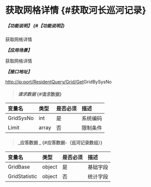 # 获取网格详情 {#获取河长巡河记录}

##### _【功能说明】_ {#【功能说明】}

获取网格详情

_**【应用场景】**_

获取网格详情

_**【接口地址】**_

[http://ip:port/ResidentQuery/Grid/Get](http://ip:port/HMQuery/PatrolRiver/GetPatrolRivers)GridBySysNo

> #### _请求数据_ {#请求数据}

| 变量名 | 类型 | 是否必须 | 描述 |
| :--- | :--- | :--- | :--- |
| GridSysNo | int | 是 | 系统编码 |
| Limit | array | 否 | 限制条件 |

> #### _应答数据 _ {#应答数据-（巡河记录数组）}

| 变量名 | 类型 | 是否必须 | 描述 |
| :--- | :--- | :--- | :--- |
| GridBase | object | 是 | 基础字段 |
| GridStatistic | object | 否 | 统计字段 |




